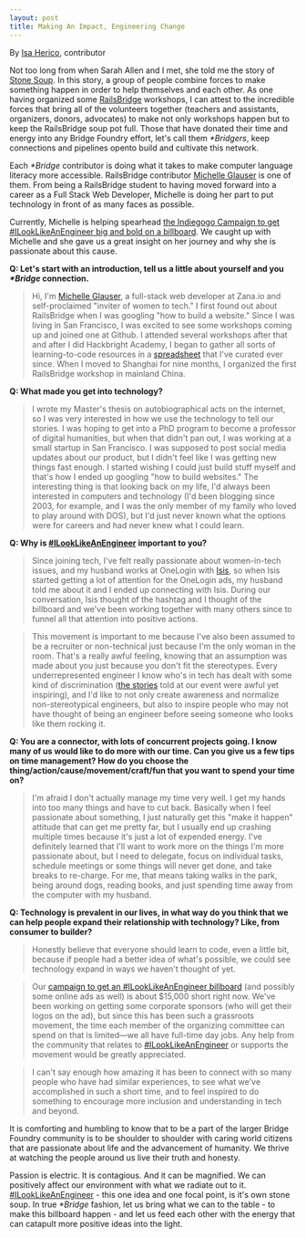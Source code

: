 ```yaml
---
layout: post
title: Making An Impact, Engineering Change
---
```

By [Isa Herico](http://www.twitter.com/msherico), contributor

Not too long from when Sarah Allen and I met, she told me the story of [Stone Soup](https://en.wikipedia.org/wiki/Stone_Soup).  In this story, a group of people combine forces to make something happen in order to help themselves and each other.
As one having organized ​some [​RailsBridge](http://railsbridge.org/) workshops, I can attest to the incredible forces that bring all of the volunteers together (teachers and assistants, organizers, donors, advocates) to make not only workshops happen but to keep the ​RailsBridge ​soup pot full.  ​Those that have donated their time and energy into any Bridge Foundry effort, let's call them *​\*Bridgers*,​​ ​keep connections ​and pipelines ​open​ to​ build and cultivate​ this network.

Each *\*Bridge* contributor is doing what it takes to make computer language literacy more accessible.  RailsBridge contributor [Michelle Glauser](http://www.michelleglauser.com/) is one  of them.  From being a RailsBridge student to having moved forward into a career as a Full Stack Web Developer, Michelle is doing her part to put technology in front of as many faces as possible.

Currently, Michelle is helping spearhead [the Indiegogo Campaign to get #ILookLikeAnEngineer big and bold on a billboard](https://www.indiegogo.com/projects/let-s-put-up-an-ilooklikeanengineer-billboard#/story).  We caught up with Michelle and she gave us a great insight on her journey and why she is passionate about this cause.

__Q: Let's start with an introduction, tell us a little about yourself and you *\*Bridge* connection.__

>Hi, I'm [Michelle Glauser](https://twitter.com/MichelleGlauser), a full-stack web developer at Zana.io and self-proclaimed "inviter of women to tech." I first found out about RailsBridge when I was googling "how to build a website." Since I was living in San Francisco, I was excited to see some workshops coming up and joined one at Github. I attended several workshops after that and after I did Hackbright Academy, I began to gather all sorts of learning-to-code resources in a [spreadsheet](http://michelleglauser.blogspot.com/2013/03/resources-for-learning-to-code-and.html) that I've curated ever since. When I moved to Shanghai for nine months, I organized the first RailsBridge workshop in mainland China.

__Q: What made you get into technology?__

>I wrote my Master's thesis on autobiographical acts on the internet, so I was very interested in how we use the technology to tell our stories. I was hoping to get into a PhD program to become a professor of digital humanities, but when that didn't pan out, I was working at a small startup in San Francisco. I was supposed to post social media updates about our product, but I didn't feel like I was getting new things fast enough. I started wishing I could just build stuff myself and that's how I ended up googling "how to build websites." The interesting thing is that looking back on my life, I'd always been interested in computers and technology (I'd been blogging since 2003, for example, and I was the only member of my family who loved to play around with DOS), but I'd just never known what the options were for careers and had never knew what I could learn.

__Q: Why is [#ILookLikeAnEngineer](https://www.indiegogo.com/projects/let-s-put-up-an-ilooklikeanengineer-billboard#/story) important to you?__

>Since joining tech, I've felt really passionate about women-in-tech issues, and my husband works at OneLogin with [Isis](https://twitter.com/isisanchalee), so when Isis started getting a lot of attention for the OneLogin ads, my husband told me about it and I ended up connecting with Isis. During our conversation, Isis thought of the hashtag and I thought of the billboard and we've been working together with many others since to funnel all that attention into positive actions.

>This movement is important to me because I've also been assumed to be a recruiter or non-technical just because I'm the only woman in the room. That's a really awful feeling, knowing that an assumption was made about you just because you don't fit the stereotypes. Every underrepresented engineer I know who's in tech has dealt with some kind of discrimination ([the stories](http://techcrunch.com/2015/08/14/the-ilooklikeanengineer-community-hosted-one-of-the-most-powerful-inspiring-tech-events-ive-ever-attended/) told at our event were awful yet inspiring), and I'd like to not only create awareness and normalize non-stereotypical engineers, but also to inspire people who may not have thought of being an engineer before seeing someone who looks like them rocking it.

__Q: You are a connector, with lots of concurrent projects going.  I know many of us would like to do more with our time. Can you give us a few tips on time management?  How do you choose the thing/action/cause/movement/craft/fun that you want to spend your time on?__

>I'm afraid I don't actually manage my time very well. I get my hands into too many things and have to cut back. Basically when I feel passionate about something, I just naturally get this "make it happen" attitude that can get me pretty far, but I usually end up crashing multiple times because it's just a lot of expended energy. I've definitely learned that I'll want to work more on the things I'm more passionate about, but I need to delegate, focus on individual tasks, schedule meetings or some things will never get done, and take breaks to re-charge. For me, that means taking walks in the park, being around dogs, reading books, and just spending time away from the computer with my husband.

__Q: Technology is prevalent in our lives, in what way do you think that we can help people expand their relationship with technology?  Like, from consumer to builder?__

>Honestly believe that everyone should learn to code, even a little bit, because if people had a better idea of what's possible, we could see technology expand in ways we haven't thought of yet.

>Our [campaign to get an #ILookLikeAnEngineer billboard](http://igg.me/at/i-look-like-an-engineer) (and possibly some online ads as well) is about $15,000 short right now. We've been working on getting some corporate sponsors (who will get their logos on the ad), but since this has been such a grassroots movement, the time each member of the organizing committee can spend on that is limited—we all have full-time day jobs. Any help from the community that relates to [#ILookLikeAnEngineer](http://igg.me/at/i-look-like-an-engineer) or supports the movement would be greatly appreciated.

>I can't say enough how amazing it has been to connect with so many people who have had similar experiences, to see what we've accomplished in such a short time, and to feel inspired to do something to encourage more inclusion and understanding in tech and beyond.

​It is comforting and humbling to know that to be a part of the larger Bridge Foundry community is to be shoulder to shoulder with caring world citizens that are passionate about life and the advancement of humanity.  We thrive at watching the people around us live their truth and honesty.

Passion is electric.  It is contagious.  And it can be magnified.​  ​We can positively affect our environment with what we radiate out to it.  [#ILookLikeAnEngineer](http://igg.me/at/i-look-like-an-engineer)  - this one idea and one focal point, is it's own stone soup.  In true *\*Bridge* fashion, let us bring what we can to the table - to make this billboard happen - and let us feed each other with the energy that can catapult more positive ideas into the light.
